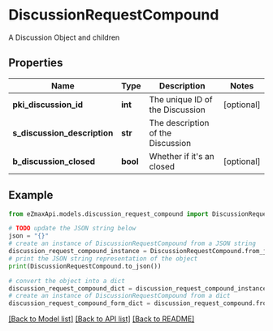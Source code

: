 # DiscussionRequestCompound

A Discussion Object and children

## Properties

Name | Type | Description | Notes
------------ | ------------- | ------------- | -------------
**pki_discussion_id** | **int** | The unique ID of the Discussion | [optional] 
**s_discussion_description** | **str** | The description of the Discussion | 
**b_discussion_closed** | **bool** | Whether if it&#39;s an closed | [optional] 

## Example

```python
from eZmaxApi.models.discussion_request_compound import DiscussionRequestCompound

# TODO update the JSON string below
json = "{}"
# create an instance of DiscussionRequestCompound from a JSON string
discussion_request_compound_instance = DiscussionRequestCompound.from_json(json)
# print the JSON string representation of the object
print(DiscussionRequestCompound.to_json())

# convert the object into a dict
discussion_request_compound_dict = discussion_request_compound_instance.to_dict()
# create an instance of DiscussionRequestCompound from a dict
discussion_request_compound_form_dict = discussion_request_compound.from_dict(discussion_request_compound_dict)
```
[[Back to Model list]](../README.md#documentation-for-models) [[Back to API list]](../README.md#documentation-for-api-endpoints) [[Back to README]](../README.md)


